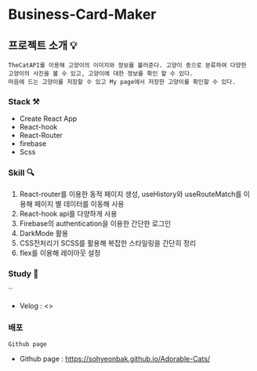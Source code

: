 # Business-Card-Maker

## 프로젝트 소개 💡

```
TheCatAPI를 이용해 고양이의 이미지와 정보를 불러준다. 고양이 종으로 분류하여 다양한 고양이의 사진을 볼 수 있고, 고양이에 대한 정보를 확인 할 수 있다.
마음에 드는 고양이를 저장할 수 있고 My page에서 저장한 고양이를 확인할 수 있다.
```

### Stack ⚒

- Create React App
- React-hook
- React-Router
- firebase
- Scss

### Skill 🔍

1. React-router를 이용한 동적 페이지 생성, useHistory와 useRouteMatch를 이용해 페이지 별 데이터를 이동해 사용
2. React-hook api를 다양하게 사용
3. Firebase의 authentication을 이용한 간단한 로그인
4. DarkMode 활용
5. CSS전처리기 SCSS를 활용해 복잡한 스타일링을 간단히 정리
6. flex를 이용해 레이아웃 설정

### Study 📌

``

- Velog : <>

### 배포

`Github page`

- Github page : <https://sohyeonbak.github.io/Adorable-Cats/>
